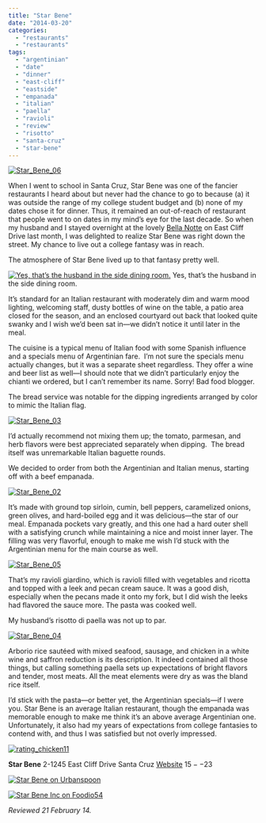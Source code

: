 ```yaml
---
title: "Star Bene"
date: "2014-03-20"
categories:
  - "restaurants"
  - "restaurants"
tags:
  - "argentinian"
  - "date"
  - "dinner"
  - "east-cliff"
  - "eastside"
  - "empanada"
  - "italian"
  - "paella"
  - "ravioli"
  - "review"
  - "risotto"
  - "santa-cruz"
  - "star-bene"
---
```


[![Star_Bene_06](http://s3.amazonaws.com/thegourmez-wpmedia/2014/03/Star_Bene_06-500x333.jpg)](http://www.thegourmez.com/2014/03/star-bene/star_bene_06/)

When I went to school in Santa Cruz, Star Bene was one of the fancier restaurants I heard about but never had the chance to go to because (a) it was outside the range of my college student budget and (b) none of my dates chose it for dinner. Thus, it remained an out-of-reach of restaurant that people went to on dates in my mind’s eye for the last decade. So when my husband and I stayed overnight at the lovely [Bella Notte](http://www.bellanotteinn.com/) on East Cliff Drive last month, I was delighted to realize Star Bene was right down the street. My chance to live out a college fantasy was in reach.

The atmosphere of Star Bene lived up to that fantasy pretty well.




<div class="caption">

[![Yes, that’s the husband in the side dining room.](http://s3.amazonaws.com/thegourmez-wpmedia/2014/03/Star_Bene_01-500x333.jpg)](http://www.thegourmez.com/2014/03/star-bene/star_bene_01/) Yes, that’s the husband in the side dining room.</div>


It’s standard for an Italian restaurant with moderately dim and warm mood lighting, welcoming staff, dusty bottles of wine on the table, a patio area closed for the season, and an enclosed courtyard out back that looked quite swanky and I wish we’d been sat in—we didn’t notice it until later in the meal.

The cuisine is a typical menu of Italian food with some Spanish influence and a specials menu of Argentinian fare.  I’m not sure the specials menu actually changes, but it was a separate sheet regardless. They offer a wine and beer list as well—I should note that we didn’t particularly enjoy the chianti we ordered, but I can’t remember its name. Sorry! Bad food blogger.

The bread service was notable for the dipping ingredients arranged by color to mimic the Italian flag.

[![Star_Bene_03](http://s3.amazonaws.com/thegourmez-wpmedia/2014/03/Star_Bene_03-500x277.jpg)](http://www.thegourmez.com/2014/03/star-bene/star_bene_03/)

I’d actually recommend not mixing them up; the tomato, parmesan, and herb flavors were best appreciated separately when dipping.  The bread itself was unremarkable Italian baguette rounds.

We decided to order from both the Argentinian and Italian menus, starting off with a beef empanada.

[![Star_Bene_02](http://s3.amazonaws.com/thegourmez-wpmedia/2014/03/Star_Bene_02-500x333.jpg)](http://www.thegourmez.com/2014/03/star-bene/star_bene_02/)

It’s made with ground top sirloin, cumin, bell peppers, caramelized onions, green olives, and hard-boiled egg and it was delicious—the star of our meal. Empanada pockets vary greatly, and this one had a hard outer shell with a satisfying crunch while maintaining a nice and moist inner layer. The filling was very flavorful, enough to make me wish I’d stuck with the Argentinian menu for the main course as well.

[![Star_Bene_05](http://s3.amazonaws.com/thegourmez-wpmedia/2014/03/Star_Bene_05-500x333.jpg)](http://www.thegourmez.com/2014/03/star-bene/star_bene_05/)

That’s my ravioli giardino, which is ravioli filled with vegetables and ricotta and topped with a leek and pecan cream sauce. It was a good dish, especially when the pecans made it onto my fork, but I did wish the leeks had flavored the sauce more. The pasta was cooked well.

My husband’s risotto di paella was not up to par.

[![Star_Bene_04](http://s3.amazonaws.com/thegourmez-wpmedia/2014/03/Star_Bene_04-500x333.jpg)](http://www.thegourmez.com/2014/03/star-bene/star_bene_04/)

Arborio rice sautéed with mixed seafood, sausage, and chicken in a white wine and saffron reduction is its description. It indeed contained all those things, but calling something paella sets up expectations of bright flavors and tender, most meats. All the meat elements were dry as was the bland rice itself.

I’d stick with the pasta—or better yet, the Argentinian specials—if I were you. Star Bene is an average Italian restaurant, though the empanada was memorable enough to make me think it’s an above average Argentinian one. Unfortunately, it also had my years of expectations from college fantasies to contend with, and thus I was satisfied but not overly impressed.

[![rating_chicken11](http://s3.amazonaws.com/thegourmez-wpmedia/2009/02/rating_chicken11.gif)](http://www.thegourmez.com/2009/02/barten-guestier-private-selection-merlot-2006/rating_chicken11/)

**Star Bene** 2-1245 East Cliff Drive Santa Cruz [Website](http://www.star-bene.com/) $15--$23

[![Star Bene on Urbanspoon](http://www.urbanspoon.com/b/link/765497/minilink.gif)](http://www.urbanspoon.com/r/277/765497/restaurant/Monterey-Bay/Star-Bene-Santa-Cruz)

[![Star Bene Inc on Foodio54](http://foodio54.com/images/badge-2-10e17.jpg)](http://foodio54.com/restaurant/Santa-Cruz-CA/10e17/Star-Bene-Inc)

_Reviewed 21 February 14._
